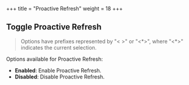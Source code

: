 +++
title = "Proactive Refresh"
weight = 18
+++

## Toggle Proactive Refresh

> Options have prefixes represented by "\< \>" or "\<\*\>", where "\<\*\>" indicates the current selection.  

Options available for Proactive Refresh:

- **Enabled**: Enable Proactive Refresh.
- **Disabled**: Disable Proactive Refresh.
